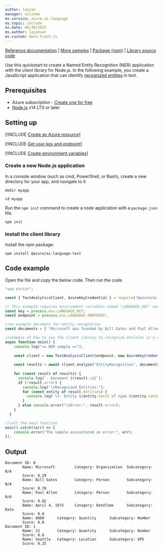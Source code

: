 ```yaml
---
author: laujan
manager: nitinme
ms.service: azure-ai-language
ms.topic: include
ms.date: 06/30/2025
ms.author: lajanuar
ms.custom: devx-track-js
---
```


[Reference documentation](/javascript/api/overview/azure/ai-language-text-readme) | [More samples](https://github.com/Azure/azure-sdk-for-js/tree/main/sdk/cognitivelanguage/ai-language-text/samples/v1) | [Package (npm)](https://www.npmjs.com/package/@azure/ai-language-text) | [Library source code](https://github.com/Azure/azure-sdk-for-js/tree/main/sdk/cognitivelanguage/ai-language-text) 

Use this quickstart to create a Named Entity Recognition (NER) application with the client library for Node.js. In the following example, you create a JavaScript application that can identify [recognized entities](../../concepts/named-entity-categories.md) in text.


## Prerequisites

* Azure subscription - [Create one for free](https://azure.microsoft.com/pricing/purchase-options/azure-account?cid=msft_learn)
* [Node.js](https://nodejs.org/) v14 LTS or later


## Setting up

[!INCLUDE [Create an Azure resource](../../../includes/create-resource.md)]



[!INCLUDE [Get your key and endpoint](../../../includes/get-key-endpoint.md)]



[!INCLUDE [Create environment variables](../../../includes/environment-variables.md)]

### Create a new Node.js application

In a console window (such as cmd, PowerShell, or Bash), create a new directory for your app, and navigate to it. 

```console
mkdir myapp 

cd myapp
```

Run the `npm init` command to create a node application with a `package.json` file. 

```console
npm init
```

### Install the client library

Install the npm package:

```console
npm install @azure/ai-language-text
```



## Code example

Open the file and copy the below code. Then run the code.  

```javascript
"use strict";

const { TextAnalyticsClient, AzureKeyCredential } = require("@azure/ai-text-analytics");

// This example requires environment variables named "LANGUAGE_KEY" and "LANGUAGE_ENDPOINT"
const key = process.env.LANGUAGE_KEY;
const endpoint = process.env.LANGUAGE_ENDPOINT;

//an example document for entity recognition
const documents = [ "Microsoft was founded by Bill Gates and Paul Allen on April 4, 1975, to develop and sell BASIC interpreters for the Altair 8800"];

//example of how to use the client library to recognize entities in a document.
async function main() {
    console.log("== NER sample ==");
  
    const client = new TextAnalysisClient(endpoint, new AzureKeyCredential(key));
  
    const results = await client.analyze("EntityRecognition", documents);
  
    for (const result of results) {
      console.log(`- Document ${result.id}`);
      if (!result.error) {
        console.log("\tRecognized Entities:");
        for (const entity of result.entities) {
          console.log(`\t- Entity ${entity.text} of type ${entity.category}`);
        }
      } else console.error("\tError:", result.error);
    }
  }

//call the main function
main().catch((err) => {
    console.error("The sample encountered an error:", err);
});
```



## Output

```console
Document ID: 0
        Name: Microsoft         Category: Organization  Subcategory: N/A
        Score: 0.29
        Name: Bill Gates        Category: Person        Subcategory: N/A
        Score: 0.78
        Name: Paul Allen        Category: Person        Subcategory: N/A
        Score: 0.82
        Name: April 4, 1975     Category: DateTime      Subcategory: Date
        Score: 0.8
        Name: 8800      Category: Quantity      Subcategory: Number
        Score: 0.8
Document ID: 1
        Name: 21        Category: Quantity      Subcategory: Number
        Score: 0.8
        Name: Seattle   Category: Location      Subcategory: GPE
        Score: 0.25
```
